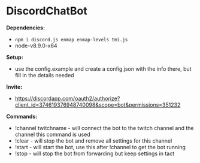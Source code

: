 # DiscordChatBot

**Dependencies:**
* ```npm i discord.js enmap enmap-levels tmi.js```
* node-v8.9.0-x64

**Setup:**
* use the config.example and create a config.json with the info there, but fill in the details needed

**Invite:**
* https://discordapp.com/oauth2/authorize?client_id=374619376948740098&scope=bot&permissions=351232

**Commands:**
* !channel twitchname - will connect the bot to the twitch channel and the channel this command is used
* !clear - will stop the bot and remove all settings for this channel
* !start - will start the bot, use this after !channel to get the bot running
* !stop - will stop the bot from forwarding but keep settings in tact
